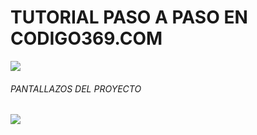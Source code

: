 # **TUTORIAL PASO A PASO EN CODIGO369.COM**
![](https://i.ibb.co/Sd000Jt/ERREW.png)
###### PANTALLAZOS DEL PROYECTO
![](https://i.ibb.co/dDP1DJh/aasd.png)
